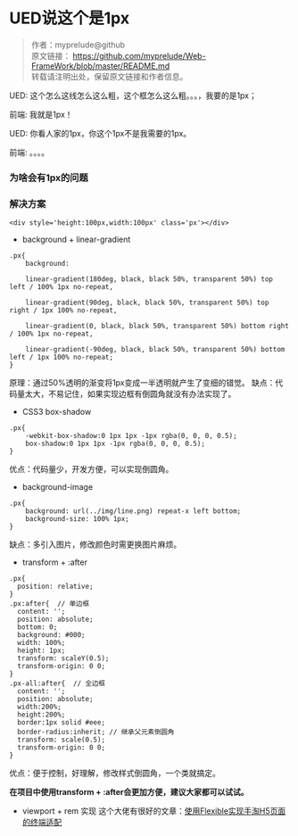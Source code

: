 # UED说这个是1px
>作者：myprelude@github  
原文链接： https://github.com/myprelude/Web-FrameWork/blob/master/README.md  
转载请注明出处，保留原文链接和作者信息。


UED: 这个怎么这线怎么这么粗，这个框怎么这么粗。。。，我要的是1px；

前端: 我就是1px！

UED: 你看人家的1px，你这个1px不是我需要的1px。

前端: 。。。。

### 为啥会有1px的问题

### 解决方案
```
<div style='height:100px,width:100px' class='px'></div>
```
* background + linear-gradient
```
.px{
    background:

    linear-gradient(180deg, black, black 50%, transparent 50%) top left / 100% 1px no-repeat,

    linear-gradient(90deg, black, black 50%, transparent 50%) top right / 1px 100% no-repeat,

    linear-gradient(0, black, black 50%, transparent 50%) bottom right / 100% 1px no-repeat,

    linear-gradient(-90deg, black, black 50%, transparent 50%) bottom left / 1px 100% no-repeat;
}
```
原理：通过50%透明的渐变将1px变成一半透明就产生了变细的错觉。
缺点：代码量太大，不易记住，如果实现边框有倒圆角就没有办法实现了。

* CSS3 box-shadow
```
.px{
    -webkit-box-shadow:0 1px 1px -1px rgba(0, 0, 0, 0.5);
    box-shadow:0 1px 1px -1px rgba(0, 0, 0, 0.5);
}
```
优点：代码量少，开发方便，可以实现倒圆角。

* background-image
```
.px{
    background: url(../img/line.png) repeat-x left bottom;
    background-size: 100% 1px;
}

```
缺点：多引入图片，修改颜色时需更换图片麻烦。

* transform + :after
```
.px{
  position: relative;
}
.px:after{  // 单边框
  content: '';
  position: absolute;
  bottom: 0;
  background: #000;
  width: 100%;
  height: 1px;
  transform: scaleY(0.5);
  transform-origin: 0 0;
}
.px-all:after{  // 全边框
  content: '';
  position: absolute;
  width:200%;
  height:200%;
  border:1px solid #eee;
  border-radius:inherit; // 继承父元素倒圆角
  transform: scale(0.5);
  transform-origin: 0 0;
}
```
优点：便于控制，好理解，修改样式倒圆角，一个类就搞定。

**在项目中使用transform + :after会更加方便，建议大家都可以试试。**

* viewport + rem 实现
这个大佬有很好的文章：[使用Flexible实现手淘H5页面的终端适配](https://github.com/amfe/article/issues/17)